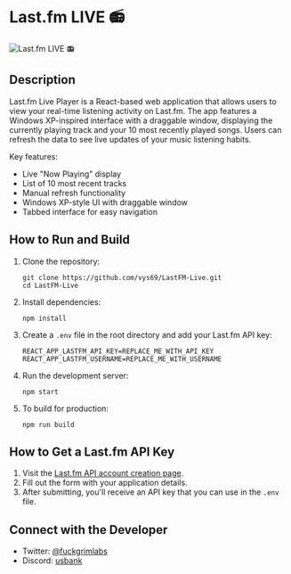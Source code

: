 # Last.fm LIVE 📻

![Last.fm LIVE 📻](https://github.com/user-attachments/assets/652bbaf0-e03f-47f7-b02b-247614588389)

## Description

Last.fm Live Player is a React-based web application that allows users to view your real-time listening activity on Last.fm. The app features a Windows XP-inspired interface with a draggable window, displaying the currently playing track and your 10 most recently played songs. Users can refresh the data to see live updates of your music listening habits.

Key features:
- Live "Now Playing" display
- List of 10 most recent tracks
- Manual refresh functionality
- Windows XP-style UI with draggable window
- Tabbed interface for easy navigation

## How to Run and Build

1. Clone the repository:
   ```
   git clone https://github.com/vys69/LastFM-Live.git
   cd LastFM-Live
   ```

2. Install dependencies:
   ```
   npm install
   ```

3. Create a `.env` file in the root directory and add your Last.fm API key:
   ```
   REACT_APP_LASTFM_API_KEY=REPLACE_ME_WITH_API_KEY
   REACT_APP_LASTFM_USERNAME=REPLACE_ME_WITH_USERNAME
   ```

4. Run the development server:
   ```
   npm start
   ```

5. To build for production:
   ```
   npm run build
   ```

## How to Get a Last.fm API Key

1. Visit the [Last.fm API account creation page](https://www.last.fm/api/account/create).
2. Fill out the form with your application details.
3. After submitting, you'll receive an API key that you can use in the `.env` file.

## Connect with the Developer

- Twitter: [@fuckgrimlabs](https://twitter.com/fuckgrimlabs)
- Discord: [usbank](https://discord.com/users/913656519847981067)
